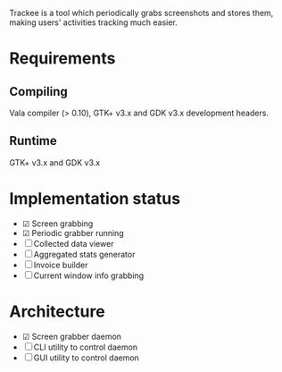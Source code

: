 Trackee is a tool which periodically grabs screenshots and stores them, making users' activities tracking
much easier.

# Requirements

## Compiling

Vala compiler (> 0.10), GTK+ v3.x and GDK v3.x development headers.

## Runtime

GTK+ v3.x and GDK v3.x

# Implementation status

*   ☑ Screen grabbing
*   ☑ Periodic grabber running
*   ☐ Collected data viewer
*   ☐ Aggregated stats generator
*   ☐ Invoice builder
*   ☐ Current window info grabbing

# Architecture

*   ☑ Screen grabber daemon
*   ☐ CLI utility to control daemon
*   ☐ GUI utility to control daemon

